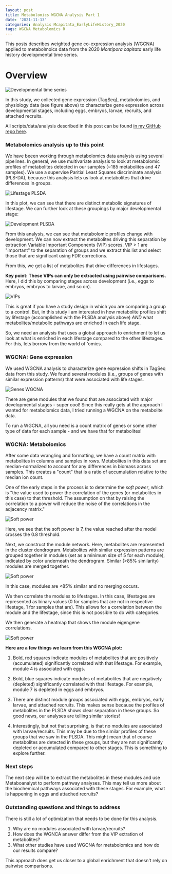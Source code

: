 ```yaml
---
layout: post
title: Metabolomics WGCNA Analysis Part 1
date: '2021-11-13'
categories: Analysis Mcapitata_EarlyLifeHistory_2020
tags: WGCNA Metabolomics R
---
```


This posts describes weighted gene co-expression analysis (WGCNA) applied to metabolmoics data from the 2020 *Montipora capitata* early life history developmental time series.  

# Overview  

![Developmental time series](https://ahuffmyer.github.io/ASH_Putnam_Lab_Notebook/images/NotebookImages/MetabolomicsWGCNA/experiment_design.png) 

In this study, we collected gene expression (TagSeq), metabolomics, and physiology data (see figure above) to characterize gene expression across developmental stages, including eggs, embryos, larvae, recruits, and attached recruits.  

All scripts/data/analysis described in this post can be found [in my GitHub repo here](https://github.com/AHuffmyer/EarlyLifeHistory_Energetics).  

### Metabolomics analysis up to this point  

We have beeen working through metabolomics data analysis using several pipelines. In general, we use multivariate analysis to look at metabolomic profiles of metabolites detected in our samples (~185 metabolites and 47 samples). We use a supervise Paritial Least Squares discriminate analysis (PLS-DA), because this analysis lets us look at metabolites that drive differences in groups. 

![Lifestage PLSDA](https://ahuffmyer.github.io/ASH_Putnam_Lab_Notebook/images/NotebookImages/MetabolomicsWGCNA/plsda_lifestage.png)
 
In this plot, we can see that there are distinct metabolic signatures of lifestage. We can further look at these groupings by major developmental stage: 

![Development PLSDA](https://ahuffmyer.github.io/ASH_Putnam_Lab_Notebook/images/NotebookImages/MetabolomicsWGCNA/plsda_development.jpg)  

From this analysis, we can see that metabolomic profiles change with development. We can now extract the metabolites driving this separation by extraction Variable Important Components (VIP) scores. VIP > 1 are "important" to the separation of groups and we extract this list and select those that are significant using FDR corrections.   

From this, we get a list of metabolites that drive differences in lifestages. 

**Key point: These VIPs can only be extracted using pairwise comparisons.** Here, I did this by comparing stages across development (i.e., eggs to embryos, embryos to larvae, and so on). 

![VIPs](https://ahuffmyer.github.io/ASH_Putnam_Lab_Notebook/images/NotebookImages/MetabolomicsWGCNA/vip_bars.png) 

This is great if you have a study design in which you are comparing a group to a control. But, in this study I am interested in how metabolite profiles shift by lifestage (accomplished with the PLSDA analysis above) *AND* what metabolites/metabolic pathways are enriched in each life stage. 

So, we need an analysis that uses a global approach to enrichment to let us look at what is enriched in each lifestage compared to the other lifestages. For this, lets borrow from the world of 'omics.  

### WGCNA: Gene expression  

We used WGCNA analysis to characterize gene expression shifts in TagSeq data from this study. We found several modules (i.e., groups of genes with similar expression patterns) that were associated with life stages.    

![Genes WGCNA](https://ahuffmyer.github.io/ASH_Putnam_Lab_Notebook/images/NotebookImages/MetabolomicsWGCNA/genes_wgcna.jpg) 

There are gene modules that we found that are associated with major developmental stages - super cool! Since this really gets at the approach I wanted for metabolomics data, I tried running a WGCNA on the metabolite data. 

To run a WGCNA, all you need is a count matrix of genes or some other type of data for each sample - and we have that for metabolites!  

### WGCNA: Metabolomics  

After some data wrangling and formatting, we have a count matrix with metabolites in columns and samples in rows. Metabolites in this data set are median-normalized to account for any differences in biomass across samples. This creates a "count" that is a ratio of accumulation relative to the median ion count.  

One of the early steps in the process is to determine the *soft power*, which is "the value used to power the correlation of the genes (or metabolites in this case) to that threshold. The assumption on that by raising the correlation to a power will reduce the noise of the correlations in the adjacency matrix."  

![Soft power](https://ahuffmyer.github.io/ASH_Putnam_Lab_Notebook/images/NotebookImages/MetabolomicsWGCNA/soft_power.png)  

Here, we see that the soft power is 7, the value reached after the model crosses the 0.8 threshold. 

Next, we construct the module network. Here, metabolites are represented in the cluster dendrogram. Metabolites with similar expression patterns are grouped together in modules (set as a minimum size of 5 for each module), indicated by color underneath the dendrogram. Similar (>85% similarity) modules are merged together.  

![Soft power](https://ahuffmyer.github.io/ASH_Putnam_Lab_Notebook/images/NotebookImages/MetabolomicsWGCNA/modules.png) 

In this case, modules are <85% similar and no merging occurs. 

We then correlate the modules to lifestages. In this case, lifestages are represented as binary values (0 for samples that are not in respective lifestage, 1 for samples that are). This allows for a correlation between the module and the lifestage, since this is not possible to do with categories.  

We then generate a heatmap that shows the module eigengene correlations.  

![Soft power](https://ahuffmyer.github.io/ASH_Putnam_Lab_Notebook/images/NotebookImages/MetabolomicsWGCNA/metabolites_wgcna.png) 

**Here are a few things we learn from this WGCNA plot:**  

1. Bold, red squares indicate modules of metabolites that are positively (accumulated) significantly correlated with that lifestage. For example, module 4 is associated with eggs.   

2. Bold, blue squares indicate modules of metabolites that are negatively (depleted) significantly correlated with that lifestage. For example, module 7 is depleted in eggs and embryos.  

3. There are distinct module groups associated with eggs, embryos, early larvae, and attached recruits. This makes sense because the profiles of metabolites in the PLSDA shows clear separation in these groups. So good news, our analyses are telling similar stories!  

4. Interestingly, but not that surprising, is that no modules are associated with larvae/recruits. This may be due to the similar profiles of these groups that we saw in the PLSDA. This might mean that of course metabolites are detected in these groups, but they are not significantly depleted or accumulated compared to other stages. This is something to explore further.  

### Next steps 

The next step will be to extract the metabolites in these modules and use Metaboanalyst to perform pathway analyses. This may tell us more about the biochemical pathways associated with these stages. For example, what is happening in eggs and attached recruits? 

### Outstanding questions and things to address  

There is still a lot of optimization that needs to be done for this analysis. 

1. Why are no modules associated with larvae/recruits? 
2. How does the WGNCA answer differ from the VIP extration of metabolites? 
3. What other studies have used WGCNA for metabolomics and how do our results compare? 

This approach does get us closer to a global enrichment that doesn't rely on pairwise comparisons. 







